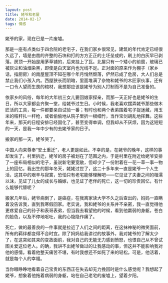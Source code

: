 ```yaml
---
layout: post
title: 姥爷和老屋
date: 2014-02-17
tags: 情感
---
```


姥爷的家，现在已是一片废墟。

那是一座有点类似于四合院的老宅子，在我们家乡很常见，建筑的年代肯定已经很久远了，墙是由凿的齐整的石块和打的方方正正的土坯垒成的，刷上的白灰早已剥落。房顶一开始是用茅草铺的，后来挂上了瓦。北屋只有一个矮小的前窗，玻璃已被灰尘和油烟染黑，即使是白天室内也光线不足。正对面的原来作为棚子（家乡话，指厨房）的南屋屋顶不知在哪个年月悄然颓落，俨然已成了危房，大人们总是禁止我们小孩入内。西屋狭长而阴暗，里面堆满了杂物和姥爷的木匠家伙事，还有一口令人望而生畏的棺材，我想那应该是姥爷为别人打制而不是为自己准备的。

依家乡的风俗，每年的大年初三女儿要回娘家探亲，而那一天正好也是姥爷的生日，所以大家都会齐聚一堂，给姥爷过生日。小时候，我老喜欢摆弄姥爷那些做木匠活的工具，每一件都要亲自试验一番；有时也和两个表弟围着宅子捉迷藏，用玉米的秸秆扎一杆枪，或者偷偷地从院子里折一根细竹，当作宝剑胡乱地挥舞。这些年来，那天的日程安排已经固化了，甚至变得单调，但我却从不厌烦，因为这短短的一天，是我一年中少有的去姥爷家的日子。

搬家的那一天，姥爷哭了。

中国人向来尊奉“安土重迁”，老人更是如此。不幸的是，在姥爷的晚年，这样的事却发生了。村里拆迁，姥爷的房子被划在了范围之内，于是村里在附近给姥爷安排了一座布局相似的宅子，虽说新宅要宽敞，但却少了一份附着在一花一草一事一物上的回忆。我出生的那年冬天，姥姥过世了，这二十多年来一直是姥爷一个人生活，这其中的艰辛与寂寞，恐怕只有老宅能够理解吧——它见证了夫妻之间的相濡以沫，见证了儿女的成长与婚嫁，也见证了老伴的死亡，这一切的珍贵回忆，有什么能够代替呢？

搬家几年后，姥爷病倒了，是癌症，在我离家读大学不久之后查出的，妈妈一直瞒着没告诉我，直到我寒假回家。老实说，我和姥爷的关系并不亲密，我一直觉得他更疼爱自己的孙子和表哥表弟，但当我去看望他的时候，看到他羸弱的身躯，苍白的脸色，以及不停地呕吐，我的心隐隐作痛了。

死亡，做的最善良的一件事就是拉近了人们之间的距离，在这抹神秘的微笑面前，所有的羁绊都变得不合时宜。除了妈妈给我讲过的故事外，我对姥爷的了解太少了，在这突如其来的变故面前，我对自己的无能无力感到愤怒，也恨自己从不曾试图关爱这位老人。的确，我讲不出姥爷做过的让我感动的事，但这并不能影响我对他的感情。看着他整天痛苦不堪，有时我想还不如死了来的轻松。可是，他活着，就是每个人的幸福。

当你眼睁睁地看着自己宝贵的东西正在失去却无力挽回时是什么感觉呢？我想起了姥爷，想象着他拖着病弱的身躯，站在自己老宅的废墟上，望着夕阳。
